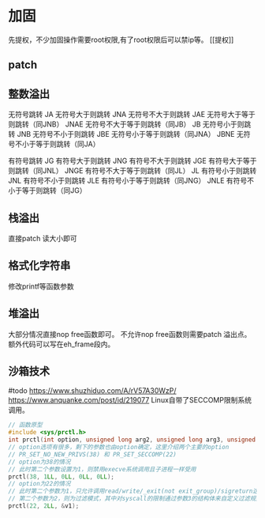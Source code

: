 # 加固
先提权，不少加固操作需要root权限,有了root权限后可以禁ip等。
[[提权]]

## patch
## 整数溢出

无符号跳转
JA	无符号大于则跳转
JNA	无符号不大于则跳转
JAE	无符号大于等于则跳转（同JNB）
JNAE	无符号不大于等于则跳转（同JB）
JB	无符号小于则跳转
JNB	无符号不小于则跳转
JBE	无符号小于等于则跳转（同JNA）
JBNE	无符号不小于等于则跳转（同JA）

有符号跳转
JG	有符号大于则跳转
JNG	有符号不大于则跳转
JGE	有符号大于等于则跳转（同JNL）
JNGE	有符号不大于等于则跳转（同JL）
JL	有符号小于则跳转
JNL	有符号不小于则跳转
JLE	有符号小于等于则跳转（同JNG）
JNLE	有符号不小于等于则跳转（同JG）



## 栈溢出
直接patch 读大小即可

## 格式化字符串
修改printf等函数参数

## 堆溢出
大部分情况直接nop free函数即可。
不允许nop free函数则需要patch 溢出点。
额外代码可以写在eh_frame段内。
## 沙箱技术
#todo 
https://www.shuzhiduo.com/A/rV57A30WzP/
https://www.anquanke.com/post/id/219077
Linux自带了SECCOMP限制系统调用。
```c
// 函数原型
#include <sys/prctl.h>
int prctl(int option, unsigned long arg2, unsigned long arg3, unsigned long arg4, unsigned long arg5);
// option选项有很多，剩下的参数也由option确定，这里介绍两个主要的option
// PR_SET_NO_NEW_PRIVS(38) 和 PR_SET_SECCOMP(22)
// option为38的情况
// 此时第二个参数设置为1，则禁用execve系统调用且子进程一样受用
prctl(38, 1LL, 0LL, 0LL, 0LL);
// option为22的情况
// 此时第二个参数为1，只允许调用read/write/_exit(not exit_group)/sigreturn这几个syscall
// 第二个参数为2，则为过滤模式，其中对syscall的限制通过参数3的结构体来自定义过滤规则。
prctl(22, 2LL, &v1);
```